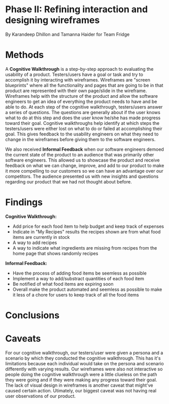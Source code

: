 # Phase II: Refining interaction and designing wireframes

By Karandeep Dhillon and Tamanna Haider for Team Fridge


# Methods
A **Cognitive Walkthrough** is a step-by-step approach to evaluating the usability of a product. Testers/users have a goal or task and try to accomplish it by interacting with wireframes. Wireframes are "screen blueprints" where all the functionality and pages that are going to be in that product are represented with their own page/slide in the wireframe. Wireframes help with the structure of the product and allow the software engineers to get an idea of everything the product needs to have and be able to do. At each step of the cognitive walkthrough, testers/users answer a series of questions. The questions are generally about if the user knows what to do at this step and does the user know he/she has made progress toward their goal. Cognitive walkthroughs help identify at which steps the testers/users were either lost on what to do or failed at accomplishing their goal. This gives feedback to the usability engineers on what they need to change in the wireframes before giving them to the software engineers. 

We also received **Informal Feedback** when our software engineers demoed the current state of the product to an audience that was primarily other software engineers. This allowed us to showcase the product and receive feedback on what we can change, improve, and add to our product to make it more compelling to our customers so we can have an advantage over our competitors. The audience presented us with new insights and questions regarding our product that we had not thought about before. 

# Findings
 **Cognitive Walkthrough:**
*  Add price for each food item to help budget and keep track of expenses
*  Indicate in "My Recipes" results the recipes shown are from what food items are currently in stock
*  A way to add recipes 
*  A way to indicate what ingredients are missing from recipes from the home page that shows randomly recipes

 **Informal Feedback:**
*  Have the process of adding food items be seemless as possible
*  Implement a way to add/substract quantities of each food item
*  Be notified of what food items are expiring soon
*  Overall make the product automated and seemless as possible to make it less of a chore for users to keep track of all the food items

# Conclusions

 

# Caveats
For our cognitive walkthrough, our testers/user were given a persona and a scenario by which they conducted the cognitive walkthrough. This has it's limitations because each individual would take on the persona and scenario differently with varying results. Our wireframes were also not interactive so people doing the cognitive walkthrough were a little clueless on the path they were going and if they were making any progress toward their goal. The lack of visual design in wireframes is another caveat that might've caused certain action. Utimately, our biggest caveat was not having real user observations of our product. 
  
